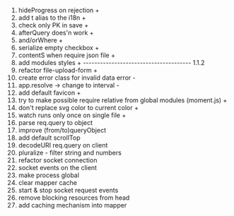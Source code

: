 1. hideProgress on rejection +
2. add t alias to the i18n +
3. check only PK in save +
4. afterQuery does'n work +
5. and/orWhere +
6. serialize empty checkbox +
7. contentS when require json file +
8. add modules styles +
-------------------------------------- 1.1.2
9. refactor file-upload-form +
10. create error class for invalid data error -
11. app.resolve -> change to interval -
12. add default favicon +
13. try to make possible require relative from global modules (moment.js) +
14. don't replace svg color to current color +
15. watch runs only once on single file +
16. parse req.query to object
17. improve (from/to)queryObject
18. add default scrollTop
19. decodeURI req.query on client
20. pluralize - filter string and numbers
21. refactor socket connection
22. socket events on the client
23. make process global
24. clear mapper cache
25. start & stop socket request events
26. remove blocking resources from head
27. add caching mechanism into mapper
